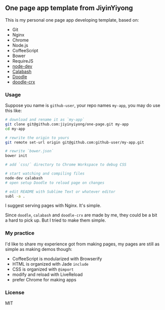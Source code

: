 
One page app template from JiyinYiyong
------ 

This is my personal one page app developing template, based on:

* Git
* Nginx
* Chrome
* Node.js
* CoffeeScript
* Bower
* RequireJS
* [node-dev](https://github.com/fgnass/node-dev)
* [Calabash](https://github.com/jiyinyiyong/calabash)
* [Doodle](https://github.com/jiyinyiyong/doodle)
* [doodle-crx](https://github.com/jiyinyiyong/doodle-crx)

### Usage

Suppose you name is `github-user`, your repo names `my-app`,
you may do use this like:

```bash
# download and rename it as `my-app`
git clone git@github.com:jiyinyiyong/one-page.git my-app
cd my-app

# rewrite the origin to yours
git remote set-url origin git@github.com:github-user/my-app.git

# rewrite `bower.json`
bower init

# add `css/` directory to Chrome Workspace to debug CSS

# start watching and compiling files
node-dev calabash
# open setup Doodle to reload page on changes

# edit README with Sublime Text or whatever editor
subl -a .
```

I suggest serving pages with Nginx. It's simple.

Since `doodle`, `calabash` and `doodle-crx` are made by me,
they could be a bit a hard to pick up.
But I tried to make them simple.

### My practice

I'd like to share my experience got from making pages,
my pages are still as simple as making demos though:

* CoffeeScript is modularized with Browserify
* HTML is organized with Jade `include`
* CSS is organized with `@import`
* modify and reload with LiveReload
* prefer Chrome for making apps

### License

MIT